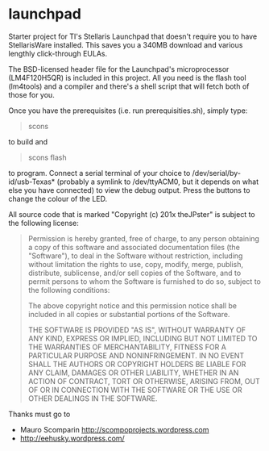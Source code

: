 launchpad
=========

Starter project for TI's Stellaris Launchpad that doesn't require you to have StellarisWare installed. This saves you a 340MB download and various lengthly click-through EULAs.
 
The BSD-licensed header file for the Launchpad's microprocessor (LM4F120H5QR) is included in this project. All you need is the flash tool (lm4tools) and a compiler and there's a shell script that will fetch both of those for you.

Once you have the prerequisites (i.e. run prerequisities.sh), simply type:

> scons

to build and

> scons flash

to program. Connect a serial terminal of your choice to /dev/serial/by-id/usb-Texas* (probably a symlink to /dev/ttyACM0, but it depends on what else you have connected) to view the debug output. Press the buttons to change the colour of the LED.

All source code that is marked "Copyright (c) 201x theJPster" is subject to the following license:

> Permission is hereby granted, free of charge, to any person obtaining a copy of this software and associated documentation files (the "Software"), to deal in the Software without restriction, including without limitation the rights to use, copy, modify, merge, publish, distribute, sublicense, and/or sell copies of the Software, and to permit persons to whom the Software is furnished to do so, subject to the following conditions:
> 
> The above copyright notice and this permission notice shall be included in all copies or substantial portions of the Software.
> 
> THE SOFTWARE IS PROVIDED "AS IS", WITHOUT WARRANTY OF ANY KIND, EXPRESS OR IMPLIED, INCLUDING BUT NOT LIMITED TO THE WARRANTIES OF MERCHANTABILITY, FITNESS FOR A PARTICULAR PURPOSE AND NONINFRINGEMENT. IN NO EVENT SHALL THE AUTHORS OR COPYRIGHT HOLDERS BE LIABLE FOR ANY CLAIM, DAMAGES OR OTHER LIABILITY, WHETHER IN AN ACTION OF CONTRACT, TORT OR OTHERWISE, ARISING FROM, OUT OF OR IN CONNECTION WITH THE SOFTWARE OR THE USE OR OTHER DEALINGS IN THE SOFTWARE.

Thanks must go to

* Mauro Scomparin <http://scompoprojects.wordpress.com>
* http://eehusky.wordpress.com/
